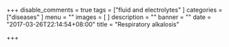 +++
disable_comments = true
tags = ["fluid and electrolytes"
]
categories = ["diseases"
]
menu = ""
images = [
]
description = ""
banner = ""
date = "2017-03-26T22:14:54+08:00"
title = "Respiratory alkalosis"

+++

<!--more-->
